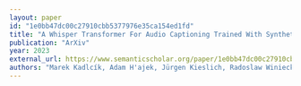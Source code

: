 ```yaml
---
layout: paper
id: "1e0bb47dc00c27910cbb5377976e35ca154ed1fd"
title: "A Whisper Transformer For Audio Captioning Trained With Synthetic Captions And Transfer Learning"
publication: "ArXiv"
year: 2023
external_url: https://www.semanticscholar.org/paper/1e0bb47dc00c27910cbb5377976e35ca154ed1fd
authors: "Marek Kadlcík, Adam H'ajek, Jürgen Kieslich, Radoslaw Winiecki"
---
```

